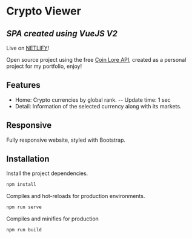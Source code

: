 # Crypto Viewer
## _SPA created using VueJS V2_

Live on [NETLIFY](https://crypto-viewer.netlify.app/#/)!

Open source project using the free [Coin Lore API](https://rapidapi.com/coinlore/api/coinlore-cryptocurrency/), created as a personal project for my portfolio, enjoy!

## Features

- Home: Crypto currencies by global rank.
-- Update time: 1 sec
- Detail: Information of the selected currency along with its markets.

## Responsive

Fully responsive website, styled with Bootstrap.


## Installation

Install the project dependencies.

```sh
npm install
```
Compiles and hot-reloads for production environments. 

```sh
npm run serve
```
Compiles and minifies for production

```sh
npm run build
```



